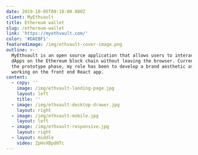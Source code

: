 ```yaml
---
date: 2019-10-05T09:18:00.000Z
client: MyEthvault
title: Ethereum wallet
slug: /ethereum-wallet
link: 'https://myethvault.com/'
color: '#DAEBF1'
featuredimage: /img/ethvault-cover-image.png
outline: >-
  MyEthvault is an open source application that allows users to interact with
  dApps on the Ethereum block chain without leaving the browser. Currently in
  the prototype phase, my role has been to develop a brand aesthetic as well as
  working on the front end React app.
content:
  - copy: ''
    image: /img/ethvault-landing-page.jpg
    layout: left
    title: ''
  - image: /img/ethvault-desktop-drawer.jpg
    layout: right
  - image: /img/ethvault-mobile.jpg
    layout: left
  - image: /img/ethvault-responsive.jpg
    layout: right
  - layout: middle
    video: ZpHvXBpd0Tc
---
```


